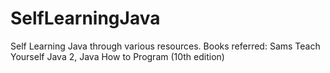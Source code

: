 # SelfLearningJava
Self Learning Java through various resources. Books referred: Sams Teach Yourself Java 2, Java How to Program (10th edition)
